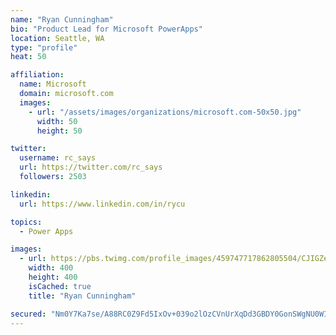 ```yaml
---
name: "Ryan Cunningham"
bio: "Product Lead for Microsoft PowerApps"
location: Seattle, WA
type: "profile"
heat: 50

affiliation:
  name: Microsoft
  domain: microsoft.com
  images:
    - url: "/assets/images/organizations/microsoft.com-50x50.jpg"
      width: 50
      height: 50

twitter:
  username: rc_says
  url: https://twitter.com/rc_says
  followers: 2503

linkedin:
  url: https://www.linkedin.com/in/rycu

topics:
  - Power Apps

images:
  - url: https://pbs.twimg.com/profile_images/459747717862805504/CJIGZejd_400x400.png
    width: 400
    height: 400
    isCached: true
    title: "Ryan Cunningham"

secured: "Nm0Y7Ka7se/A88RC0Z9Fd5IxOv+039o2lOzCVnUrXqDd3GBDY0GonSWgNU0WI4Z0/WX1lujT8MIEkMrpe/b9Gj4IjMG6ubdIEAgE9uqOCNJl8/k+XpPN+N9R7yOCnnUEWJWNNoj3SeDbJAT+DIVju8KRpHZc6uVL6qXKFYpLtue23Z0WF0+umafMCO92PKhAocPUJT449FuR9Vj9dmXgOic0LqCF4Kbr9WPP4dz1xh+8e19FaTcizLo+srP4xMD72HfhumDSD0QySMAhWJX8jl5e6GJy1dQ32/4rhqp1+J9Bmit6Dhc/B2LXEohJSG74zngCok6PckMtFFVaOPxYE50WVDsebmBoEToITiAju9I41uQNqfshHMY67LaODncBZQeZ48qQX/ZjkFiI2ScbAFkYVi+bTn/IzLPkEUGRns4=;C00KCzRKx5IKcS/788lDcA=="
---
```


